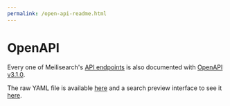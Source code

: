 ```yaml
---
permalink: /open-api-readme.html
---
```


# OpenAPI

Every one of Meilisearch's [API endpoints](/reference/api) is also documented with [OpenAPI v3.1.0](http://spec.openapis.org/oas/v3.1.0).

The raw YAML file is available [here](https://bump.sh/doc/meilisearch.yaml) and a search preview interface to see it [here](https://bump.sh/doc/meilisearch).
